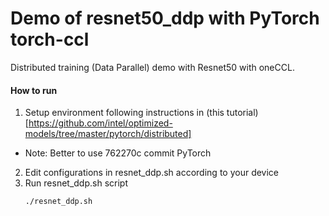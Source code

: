 # Demo of resnet50_ddp with PyTorch torch-ccl

Distributed training (Data Parallel) demo with Resnet50 with oneCCL.

#### How to run
1. Setup environment following instructions in (this tutorial)[https://github.com/intel/optimized-models/tree/master/pytorch/distributed]
  * Note: Better to use 762270c commit PyTorch
2. Edit configurations in resnet_ddp.sh according to your device
3. Run resnet_ddp.sh script
    ```bash
    ./resnet_ddp.sh
    ```
